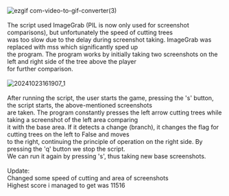 ![ezgif com-video-to-gif-converter(3)](https://github.com/user-attachments/assets/a86e3316-94c6-4c23-b7ce-1f3f4d67991b)<br />
<br />
The script used ImageGrab (PIL is now only used for screenshot comparisons), but unfortunately the speed of cutting trees<br />
was too slow due to the delay during screenshot taking. ImageGrab was replaced with mss which significantly sped up<br />
the program. The program works by initially taking two screenshots on the left and right side of the tree above the player<br />
for further comparison.<br />
<br />
![20241023161907_1](https://github.com/user-attachments/assets/8bad5268-d387-4b6c-92a8-5c28f32fd811)<br />
<br />
After running the script, the user starts the game, pressing the 's' button, the script starts, the above-mentioned screenshots<br />
are taken. The program constantly presses the left arrow cutting trees while taking a screenshot of the left area comparing<br />
it with the base area. If it detects a change (branch), it changes the flag for cutting trees on the left to False and moves<br />
to the right, continuing the principle of operation on the right side. By pressing the 'q' button we stop the script.<br />
We can run it again by pressing 's', thus taking new base screenshots.<br />
<br />
Update:<br />
Changed some speed of cutting and area of screenshots<br />
Highest score i managed to get was 11516<br />
